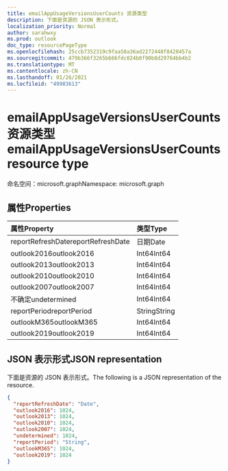 ```yaml
---
title: emailAppUsageVersionsUserCounts 资源类型
description: 下面是资源的 JSON 表示形式。
localization_priority: Normal
author: sarahwxy
ms.prod: outlook
doc_type: resourcePageType
ms.openlocfilehash: 25ccb7352319c9faa58a36ad2272448f8428457a
ms.sourcegitcommit: 479b366f3265b666fdc024b0f90b8d29764bb4b2
ms.translationtype: MT
ms.contentlocale: zh-CN
ms.lasthandoff: 01/26/2021
ms.locfileid: "49983613"
---
```

# <a name="emailappusageversionsusercounts-resource-type"></a><span data-ttu-id="19646-103">emailAppUsageVersionsUserCounts 资源类型</span><span class="sxs-lookup"><span data-stu-id="19646-103">emailAppUsageVersionsUserCounts resource type</span></span>

<span data-ttu-id="19646-104">命名空间：microsoft.graph</span><span class="sxs-lookup"><span data-stu-id="19646-104">Namespace: microsoft.graph</span></span>

## <a name="properties"></a><span data-ttu-id="19646-105">属性</span><span class="sxs-lookup"><span data-stu-id="19646-105">Properties</span></span>

| <span data-ttu-id="19646-106">属性</span><span class="sxs-lookup"><span data-stu-id="19646-106">Property</span></span>          | <span data-ttu-id="19646-107">类型</span><span class="sxs-lookup"><span data-stu-id="19646-107">Type</span></span>   |
| :---------------- | :----- |
| <span data-ttu-id="19646-108">reportRefreshDate</span><span class="sxs-lookup"><span data-stu-id="19646-108">reportRefreshDate</span></span> | <span data-ttu-id="19646-109">日期</span><span class="sxs-lookup"><span data-stu-id="19646-109">Date</span></span>   |
| <span data-ttu-id="19646-110">outlook2016</span><span class="sxs-lookup"><span data-stu-id="19646-110">outlook2016</span></span>       | <span data-ttu-id="19646-111">Int64</span><span class="sxs-lookup"><span data-stu-id="19646-111">Int64</span></span>  |
| <span data-ttu-id="19646-112">outlook2013</span><span class="sxs-lookup"><span data-stu-id="19646-112">outlook2013</span></span>       | <span data-ttu-id="19646-113">Int64</span><span class="sxs-lookup"><span data-stu-id="19646-113">Int64</span></span>  |
| <span data-ttu-id="19646-114">outlook2010</span><span class="sxs-lookup"><span data-stu-id="19646-114">outlook2010</span></span>       | <span data-ttu-id="19646-115">Int64</span><span class="sxs-lookup"><span data-stu-id="19646-115">Int64</span></span>  |
| <span data-ttu-id="19646-116">outlook2007</span><span class="sxs-lookup"><span data-stu-id="19646-116">outlook2007</span></span>       | <span data-ttu-id="19646-117">Int64</span><span class="sxs-lookup"><span data-stu-id="19646-117">Int64</span></span>  |
| <span data-ttu-id="19646-118">不确定</span><span class="sxs-lookup"><span data-stu-id="19646-118">undetermined</span></span>      | <span data-ttu-id="19646-119">Int64</span><span class="sxs-lookup"><span data-stu-id="19646-119">Int64</span></span>  |
| <span data-ttu-id="19646-120">reportPeriod</span><span class="sxs-lookup"><span data-stu-id="19646-120">reportPeriod</span></span>      | <span data-ttu-id="19646-121">String</span><span class="sxs-lookup"><span data-stu-id="19646-121">String</span></span> |
| <span data-ttu-id="19646-122">outlookM365</span><span class="sxs-lookup"><span data-stu-id="19646-122">outlookM365</span></span>       | <span data-ttu-id="19646-123">Int64</span><span class="sxs-lookup"><span data-stu-id="19646-123">Int64</span></span>  |
| <span data-ttu-id="19646-124">outlook2019</span><span class="sxs-lookup"><span data-stu-id="19646-124">outlook2019</span></span>       | <span data-ttu-id="19646-125">Int64</span><span class="sxs-lookup"><span data-stu-id="19646-125">Int64</span></span>  |

## <a name="json-representation"></a><span data-ttu-id="19646-126">JSON 表示形式</span><span class="sxs-lookup"><span data-stu-id="19646-126">JSON representation</span></span>

<span data-ttu-id="19646-127">下面是资源的 JSON 表示形式。</span><span class="sxs-lookup"><span data-stu-id="19646-127">The following is a JSON representation of the resource.</span></span>

<!-- {
  "blockType": "resource",
  "@odata.type": "microsoft.graph.emailAppUsageVersionsUserCounts"
} -->

```json
{
  "reportRefreshDate": "Date", 
  "outlook2016": 1024, 
  "outlook2013": 1024, 
  "outlook2010": 1024, 
  "outlook2007": 1024, 
  "undetermined": 1024, 
  "reportPeriod": "String",
  "outlookM365": 1024,
  "outlook2019": 1024
}
```


